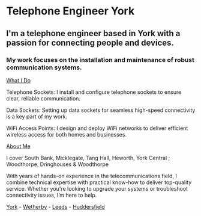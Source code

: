 # Telephone Engineer York

## I'm a telephone engineer based in York with a passion for connecting people and devices.
### My work focuses on the installation and maintenance of robust communication systems.


<ins>What I Do</ins>

Telephone Sockets: I install and configure telephone sockets to ensure clear, reliable communication.

Data Sockets: Setting up data sockets for seamless high-speed connectivity is a key part of my work.

WiFi Access Points: I design and deploy WiFi networks to deliver efficient wireless access for both homes and businesses.

<ins>About Me</ins>

I cover South Bank, Micklegate, Tang Hall, Heworth, York Central ; Woodthorpe, Dringhouses & Woodthorpe

With years of hands-on experience in the telecommunications field, I combine technical expertise with practical know-how to deliver top-quality service. Whether you're looking to upgrade your systems or troubleshoot connectivity issues, I’m here to help.

[York](https://github.com/thetelephoneengineer/york) - [Wetherby](https://github.com/thetelephoneengineer/wetherby) - [Leeds](https://github.com/thetelephoneengineer/leeds) - [Huddersfield](https://github.com/thetelephoneengineer/huddersfield)
